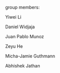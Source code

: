 group members:

Yiwei Li

Daniel Widjaja

Juan Pablo Munoz

Zeyu He

Micha-Jamie Guthmann

Abhishek Jathan